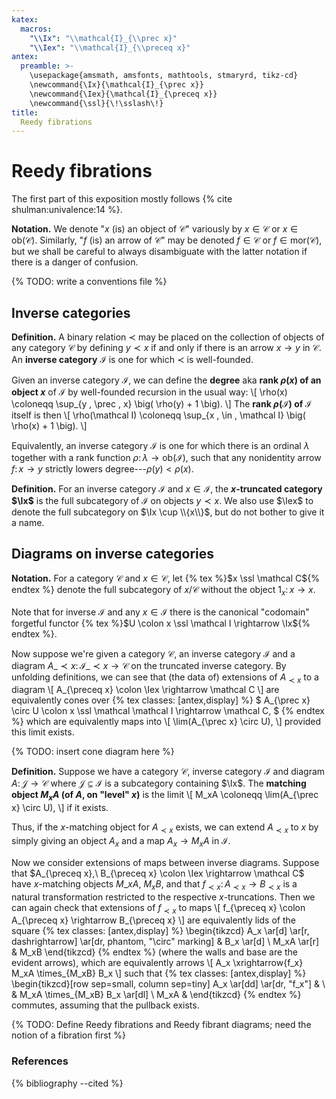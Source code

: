 ```yaml
---
katex:
  macros:
    "\\Ix": "\\mathcal{I}_{\\prec x}"
    "\\Iex": "\\mathcal{I}_{\\preceq x}"
antex:
  preamble: >-
    \usepackage{amsmath, amsfonts, mathtools, stmaryrd, tikz-cd}
    \newcommand{\Ix}{\mathcal{I}_{\prec x}}
    \newcommand{\Iex}{\mathcal{I}_{\preceq x}}
    \newcommand{\ssl}{\!\sslash\!}
title:
  Reedy fibrations
---
```


# Reedy fibrations

The first part of this exposition mostly follows {% cite shulman:univalence:14 %}.

**Notation.**
We denote "$x$ (is) an object of $\mathcal C$" variously by $x \in \mathcal C$ or $x \in \mathrm{ob}(\mathcal C)$.
Similarly, "$f$ (is) an arrow of $\mathcal C$" may be denoted $f \in \mathcal C$ or $f \in \mathrm{mor}(\mathcal C)$, but we shall be careful to always disambiguate with the latter notation if there is a danger of confusion.

{% TODO: write a conventions file %}


## Inverse categories

**Definition.**
A binary relation $\prec$ may be placed on the collection of objects of any category $\mathcal C$ by defining $y \prec x$ if and only if there is an arrow $x \rightarrow y$ in $\mathcal C$.
An **inverse category** $\mathcal I$ is one for which $\prec$ is well-founded.

Given an inverse category $\mathcal I$, we can define the **degree** aka **rank $\rho(x)$ of an object $x$** of $\mathcal I$ by well-founded recursion in the usual way:
\\[
  \rho(x) \coloneqq \sup_{y \, \prec \, x} \big( \rho(y) + 1 \big).
\\]
The **rank $\rho(\mathcal I)$ of $\mathcal I$** itself is then
\\[
  \rho(\mathcal I) \coloneqq \sup_{x \, \in \, \mathcal I} \big( \rho(x) + 1 \big).
\\]

Equivalently, an inverse category $\mathcal I$ is one for which there is an ordinal $\lambda$ together with a rank function $\rho \colon \lambda \rightarrow \mathrm{ob}(\mathcal I)$, such that any nonidentity arrow $f \colon x \rightarrow y$ strictly lowers degree---$\rho(y) < \rho(x)$.

**Definition.**
For an inverse category $\mathcal I$ and $x \in \mathcal I$, the **$x$-truncated category $\Ix$** is the full subcategory of $\mathcal I$ on objects $y \prec x$.
We also use $\Iex$ to denote the full subcategory on $\Ix \cup \\{x\\}$, but do not bother to give it a name.


## Diagrams on inverse categories

**Notation.**
For a category $\mathcal C$ and $x \in \mathcal C$, let
{% tex %}$x \ssl \mathcal C${% endtex %}
denote the full subcategory of $x/\mathcal C$ without the object $\mathrm{1}_x \colon x \rightarrow x$.

Note that for inverse $\mathcal I$ and any $x \in \mathcal I$ there is the canonical "codomain" forgetful functor
{% tex %}$U \colon x \ssl \mathcal I \rightarrow \Ix${% endtex %}.

Now suppose we're given a category $\mathcal C$, an inverse category $\mathcal I$ and a diagram $A\_{\prec x} \colon \mathcal{I}\_{\prec x} \rightarrow \mathcal C$ on the truncated inverse category.
By unfolding definitions, we can see that (the data of) extensions of $A_{\prec x}$ to a diagram
\\[
  A_{\preceq x} \colon \Iex \rightarrow \mathcal C
\\]
are equivalently cones over
{% tex classes: [antex,display] %}
$
  A_{\prec x} \circ U \colon x \ssl \mathcal \mathcal I \rightarrow \mathcal C,
$
{% endtex %}
which are equivalently maps into
\\[ \lim(A_{\prec x} \circ U), \\]
provided this limit exists.

{% TODO: insert cone diagram here %}

**Definition.** Suppose we have a category $\mathcal C$, inverse category $\mathcal I$ and diagram $A \colon \mathcal J \rightarrow \mathcal C$ where $\mathcal J \subseteq \mathcal I$ is a subcategory containing $\Ix$.
The **matching object $M_xA$ (of $A$, on "level" $x$)** is the limit
\\[ M_xA \coloneqq \lim(A_{\prec x} \circ U), \\]
if it exists.

Thus, if the $x$-matching object for $A_{\prec x}$ exists, we can extend $A_{\prec x}$ to $x$ by simply giving an object $A_x$ and a map $A_x \rightarrow M_xA$ in $\mathcal I$.

Now we consider extensions of maps between inverse diagrams.
Suppose that
$A_{\preceq x},\ B_{\preceq x} \colon \Iex \rightarrow \mathcal C$
have $x$-matching objects $M\_xA,\ M_xB$, and that
$f_{\prec x} \colon A_{\prec x} \rightarrow B_{\prec x}$
is a natural transformation restricted to the respective $x$-truncations.
Then we can again check that extensions of $f_{\prec x}$ to maps
\\[
  f_{\preceq x} \colon A_{\preceq x} \rightarrow B_{\preceq x}
\\]
are equivalently lids of the square
{% tex classes: [antex,display] %}
\begin{tikzcd}
  A_x \ar[d] \ar[r, dashrightarrow] \ar[dr, phantom, "\circ" marking] & B_x \ar[d] \\
  M_xA \ar[r]                  & M_xB
\end{tikzcd}
{% endtex %}
(where the walls and base are the evident arrows), which are equivalently arrows
\\[
  A_x \xrightarrow{f_x} M_xA \times_{M_xB} B_x
\\]
such that
{% tex classes: [antex,display] %}
\begin{tikzcd}[row sep=small, column sep=tiny]
  A_x \ar[dd] \ar[dr, "f_x"] & \\
                             & M_xA \times_{M_xB} B_x \ar[dl] \\
  M_xA                       & 
\end{tikzcd}
{% endtex %}
commutes, assuming that the pullback exists.

{% TODO: Define Reedy fibrations and Reedy fibrant diagrams; need the notion of a fibration first %}


### References

{% bibliography --cited %}